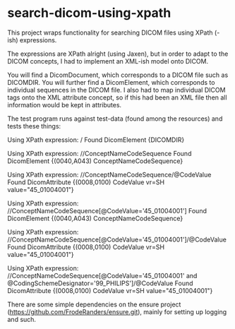 # search-dicom-using-xpath
This project wraps functionality for searching DICOM files using XPath (-ish) expressions. 

The expressions are XPath alright (using Jaxen), but in order to adapt to the DICOM concepts,
    I had to implement an XML-ish model onto DICOM.

You will find a DicomDocument, which corresponds to a DICOM file such as DICOMDIR. You will
    further find a DicomElement, which corresponds to individual sequences in the DICOM file.
    I also had to map individual DICOM tags onto the XML attribute concept, so if this had 
    been an XML file then all information would be kept in attributes.

The test program runs against test-data (found among the resources) and tests these things:

Using XPath expression: /
Found DicomElement {DICOMDIR}

Using XPath expression: //ConceptNameCodeSequence
Found DicomElement {(0040,A043) ConceptNameCodeSequence}

Using XPath expression: //ConceptNameCodeSequence/@CodeValue
Found DicomAttribute {(0008,0100) CodeValue vr=SH value="45_01004001"}

Using XPath expression: //ConceptNameCodeSequence[@CodeValue='45_01004001']
Found DicomElement {(0040,A043) ConceptNameCodeSequence}

Using XPath expression: //ConceptNameCodeSequence[@CodeValue='45_01004001']/@CodeValue
Found DicomAttribute {(0008,0100) CodeValue vr=SH value="45_01004001"}

Using XPath expression: //ConceptNameCodeSequence[@CodeValue='45_01004001' and @CodingSchemeDesignator='99_PHILIPS']/@CodeValue
Found DicomAttribute {(0008,0100) CodeValue vr=SH value="45_01004001"}

There are some simple dependencies on the ensure project (https://github.com/FrodeRanders/ensure.git),
mainly for setting up logging and such.




